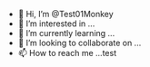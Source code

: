 - 👋 Hi, I’m @Test01Monkey
- 👀 I’m interested in ...
- 🌱 I’m currently learning ...
- 💞️ I’m looking to collaborate on ...
- 📫 How to reach me ...test

<!---
Test01Monkey/Test01Monkey is a ✨ special ✨ repository because its `README.md` (this file) appears on your GitHub profile.
You can click the Preview link to take a look at your changes.
--->
